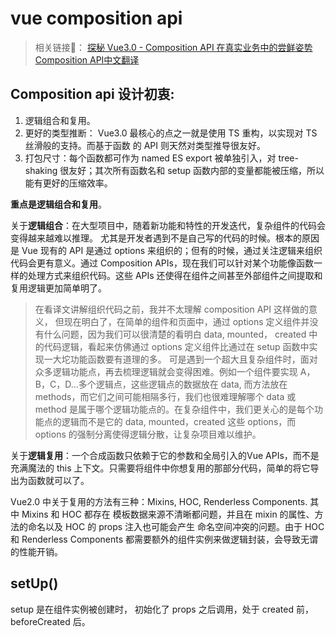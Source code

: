 <!--
Created: Fri Jul 10 2020 15:15:42 GMT+0800 (China Standard Time)
Modified: Fri Jul 10 2020 15:15:42 GMT+0800 (China Standard Time)
-->
<!-- tags: js, vue -->
# vue composition api

> 相关链接🔗： [探秘 Vue3.0 - Composition API 在真实业务中的尝鲜姿势](https://juejin.im/post/5d6e4986518825267a756a8d#heading-2)
[Composition API中文翻译](https://juejin.im/post/5d9d9df76fb9a04e29030eda#heading-0)

## Composition api 设计初衷: 

1. 逻辑组合和复用。
2. 更好的类型推断： Vue3.0 最核心的点之一就是使用 TS 重构，以实现对 TS 丝滑般的支持。而基于函数 的 API 则天然对类型推导很友好。
3. 打包尺寸：每个函数都可作为 named ES export 被单独引入，对 tree-shaking 很友好；其次所有函数名和 setup 函数内部的变量都能被压缩，所以能有更好的压缩效率。

**重点是逻辑组合和复用**。

关于**逻辑组合**：在大型项目中，随着新功能和特性的开发迭代，复杂组件的代码会变得越来越难以推理。 尤其是开发者遇到不是自己写的代码的时候。根本的原因是 Vue 现有的 API 是通过 options 来组织的；但有的时候，通过关注逻辑来组织代码会更有意义。通过 Composition APIs，现在我们可以针对某个功能像函数一样的处理方式来组织代码。这些 APIs 还使得在组件之间甚至外部组件之间提取和复用逻辑更加简单明了。

> 在看译文讲解组织代码之前，我并不太理解 composition API 这样做的意义， 但现在明白了，在简单的组件和页面中，通过 options 定义组件并没有什么问题，因为我们可以很清楚的看明白 data, mounted， created 中的代码逻辑，看起来仿佛通过 options 定义组件比通过在 setup 函数中实现一大坨功能函数要有道理的多。 可是遇到一个超大且复杂组件时，面对众多逻辑功能点，再去梳理逻辑就会变得困难。例如一个组件要实现 A，B，C，D...多个逻辑点，这些逻辑点的数据放在 data, 而方法放在 methods，而它们之间可能相隔多行，我们也很难理解哪个 data 或 method 是属于哪个逻辑功能点的。在复杂组件中，我们更关心的是每个功能点的逻辑而不是它的 data, mounted，created 这些 options，而 options 的强制分离使得逻辑分散，让复杂项目难以维护。

关于**逻辑复用**：一个合成函数只依赖于它的参数和全局引入的Vue APIs，而不是充满魔法的 this 上下文。只需要将组件中你想复用的那部分代码，简单的将它导出为函数就可以了。

Vue2.0 中关于复用的方法有三种：Mixins, HOC, Renderless Components. 其中 Mixins 和 HOC 都存在 模板数据来源不清晰都问题，并且在 mixin 的属性、方法的命名以及 HOC 的 props 注入也可能会产生 命名空间冲突的问题。由于 HOC 和 Renderless Components 都需要额外的组件实例来做逻辑封装，会导致无谓的性能开销。

## setUp()

setup 是在组件实例被创建时， 初始化了 props 之后调用，处于 created 前，beforeCreated 后。





